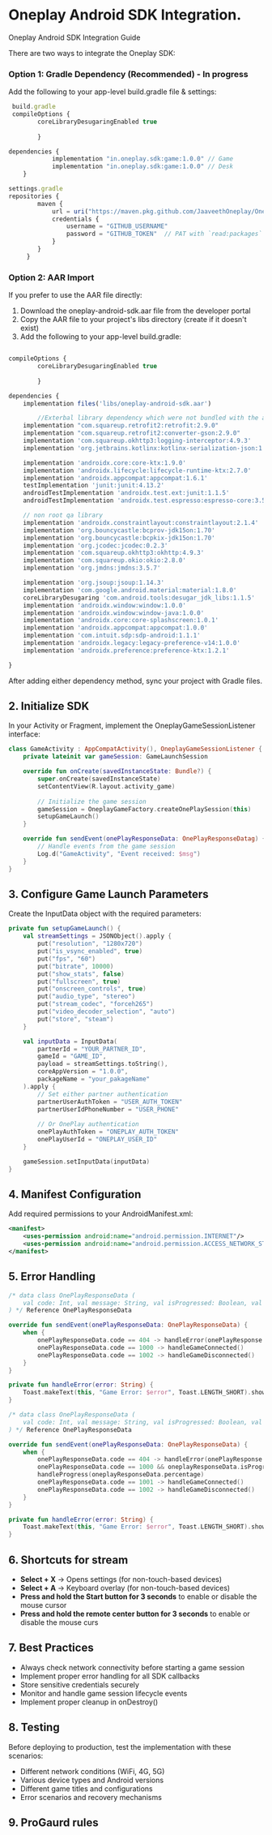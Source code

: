 # Oneplay Android SDK Integration.

Oneplay Android SDK Integration Guide

There are two ways to integrate the Oneplay SDK:

### Option 1: Gradle Dependency (Recommended) - In progress

Add the following to your app-level build.gradle file & settings:

```jsx
 build.gradle
 compileOptions {
        coreLibraryDesugaringEnabled true
        
        }

dependencies {
			implementation "in.oneplay.sdk:game:1.0.0" // Game
			implementation "in.oneplay.sdk:game:1.0.0" // Desk
    }
```

```jsx
settings.gradle
repositories {
        maven {
            url = uri("https://maven.pkg.github.com/JaaveethOneplay/Oneplay")
            credentials {
                username = "GITHUB_USERNAME"
                password = "GITHUB_TOKEN"  // PAT with `read:packages` scope
            }
        }
     }
```

### Option 2: AAR Import

If you prefer to use the AAR file directly:

1. Download the oneplay-android-sdk.aar file from the developer portal
2. Copy the AAR file to your project's libs directory (create if it doesn't exist)
3. Add the following to your app-level build.gradle:

```jsx

compileOptions {
        coreLibraryDesugaringEnabled true
        
        }

dependencies {
    implementation files('libs/oneplay-android-sdk.aar')

		//Exterbal library dependency which were not bundled with the aar
    implementation "com.squareup.retrofit2:retrofit:2.9.0"
    implementation "com.squareup.retrofit2:converter-gson:2.9.0"
    implementation 'com.squareup.okhttp3:logging-interceptor:4.9.3'
    implementation 'org.jetbrains.kotlinx:kotlinx-serialization-json:1.6.0'

    implementation 'androidx.core:core-ktx:1.9.0'
    implementation 'androidx.lifecycle:lifecycle-runtime-ktx:2.7.0'
    implementation 'androidx.appcompat:appcompat:1.6.1'
    testImplementation 'junit:junit:4.13.2'
    androidTestImplementation 'androidx.test.ext:junit:1.1.5'
    androidTestImplementation 'androidx.test.espresso:espresso-core:3.5.1'

    // non root qa library
    implementation 'androidx.constraintlayout:constraintlayout:2.1.4'
    implementation 'org.bouncycastle:bcprov-jdk15on:1.70'
    implementation 'org.bouncycastle:bcpkix-jdk15on:1.70'
    implementation 'org.jcodec:jcodec:0.2.3'
    implementation 'com.squareup.okhttp3:okhttp:4.9.3'
    implementation 'com.squareup.okio:okio:2.8.0'
    implementation 'org.jmdns:jmdns:3.5.7'

    implementation 'org.jsoup:jsoup:1.14.3'
    implementation 'com.google.android.material:material:1.8.0'
    coreLibraryDesugaring 'com.android.tools:desugar_jdk_libs:1.1.5'
    implementation 'androidx.window:window:1.0.0'
    implementation 'androidx.window:window-java:1.0.0'
    implementation 'androidx.core:core-splashscreen:1.0.1'
    implementation 'androidx.appcompat:appcompat:1.0.0'
    implementation 'com.intuit.sdp:sdp-android:1.1.1'
    implementation 'androidx.legacy:legacy-preference-v14:1.0.0'
    implementation 'androidx.preference:preference-ktx:1.2.1'

}
```

After adding either dependency method, sync your project with Gradle files.

## 2. Initialize SDK

In your Activity or Fragment, implement the OneplayGameSessionListener interface:

```kotlin
class GameActivity : AppCompatActivity(), OneplayGameSessionListener {
    private lateinit var gameSession: GameLaunchSession

    override fun onCreate(savedInstanceState: Bundle?) {
        super.onCreate(savedInstanceState)
        setContentView(R.layout.activity_game)
        
        // Initialize the game session
        gameSession = OneplayGameFactory.createOnePlaySession(this)
        setupGameLaunch()
    }

    override fun sendEvent(onePlayResponseData: OnePlayResponseDatag) {
        // Handle events from the game session
        Log.d("GameActivity", "Event received: $msg")
    }
}
```

## 3. Configure Game Launch Parameters

Create the InputData object with the required parameters:

```kotlin
private fun setupGameLaunch() {
    val streamSettings = JSONObject().apply {
        put("resolution", "1280x720")
        put("is_vsync_enabled", true)
        put("fps", "60")
        put("bitrate", 10000)
        put("show_stats", false)
        put("fullscreen", true)
        put("onscreen_controls", true)
        put("audio_type", "stereo")
        put("stream_codec", "forceh265")
        put("video_decoder_selection", "auto")
        put("store", "steam")
    }

    val inputData = InputData(
        partnerId = "YOUR_PARTNER_ID",
        gameId = "GAME_ID",
        payload = streamSettings.toString(),
        coreAppVersion = "1.0.0",
        packageName = "your_pakageName"
    ).apply {
        // Set either partner authentication
        partnerUserAuthToken = "USER_AUTH_TOKEN"
        partnerUserIdPhoneNumber = "USER_PHONE"
        
        // Or OnePlay authentication
        onePlayAuthToken = "ONEPLAY_AUTH_TOKEN"
        onePlayUserId = "ONEPLAY_USER_ID"
    }

    gameSession.setInputData(inputData)
}
```

## 4. Manifest Configuration

Add required permissions to your AndroidManifest.xml:

```xml
<manifest>
    <uses-permission android:name="android.permission.INTERNET"/>
    <uses-permission android:name="android.permission.ACCESS_NETWORK_STATE"/>
</manifest>
```

## 5. Error Handling

```kotlin
/* data class OnePlayResponseData (
    val code: Int, val message: String, val isProgressed: Boolean, val percentage: Int
) */ Reference OnePlayResponseData

override fun sendEvent(onePlayResponseData: OnePlayResponseData) {
    when {
        onePlayResponseData.code == 404 -> handleError(onePlayResponse.message)
        onePlayResponseData.code == 1000 -> handleGameConnected()
        onePlayResponseData.code == 1002 -> handleGameDisconnected()
    }
}

private fun handleError(error: String) {
    Toast.makeText(this, "Game Error: $error", Toast.LENGTH_SHORT).show()
}
```

```kotlin
/* data class OnePlayResponseData (
    val code: Int, val message: String, val isProgressed: Boolean, val percentage: Int
) */ Reference OnePlayResponseData

override fun sendEvent(onePlayResponseData: OnePlayResponseData) {
    when {
        onePlayResponseData.code == 404 -> handleError(onePlayResponse.message) //Connection error
        onePlayResponseData.code == 1000 && oneplayResponseData.isProgressed == true -> 
        handleProgress(oneplayResponseData.percentage)
        onePlayResponseData.code == 1001 -> handleGameConnected()
        onePlayResponseData.code == 1002 -> handleGameDisconnected()
    }
}

private fun handleError(error: String) {
    Toast.makeText(this, "Game Error: $error", Toast.LENGTH_SHORT).show()
}
```

## 6. Shortcuts for stream

- **Select + X** → Opens settings (for non-touch-based devices)
- **Select + A** → Keyboard overlay (for non-touch-based devices)
- **Press and hold the Start button for 3 seconds** to enable or disable the mouse cursor
- **Press and hold the remote center button for 3 seconds** to enable or disable the mouse curs

## 7. Best Practices

- Always check network connectivity before starting a game session
- Implement proper error handling for all SDK callbacks
- Store sensitive credentials securely
- Monitor and handle game session lifecycle events
- Implement proper cleanup in onDestroy()

## 8. Testing

Before deploying to production, test the implementation with these scenarios:

- Different network conditions (WiFi, 4G, 5G)
- Various device types and Android versions
- Different game titles and configurations
- Error scenarios and recovery mechanisms

## 9. ProGaurd rules
